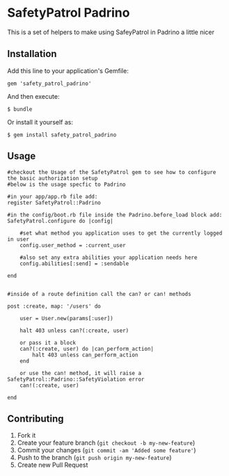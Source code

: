 # SafetyPatrol Padrino
This is a set of helpers to make using SafeyPatrol in Padrino a little nicer

## Installation

Add this line to your application's Gemfile:

    gem 'safety_patrol_padrino'

And then execute:

    $ bundle

Or install it yourself as:

    $ gem install safety_patrol_padrino

## Usage

	#checkout the Usage of the SafetyPatrol gem to see how to configure the basic authorization setup
	#below is the usage specfic to Padrino

	#in your app/app.rb file add:
	register SafetyPatrol::Padrino

	#in the config/boot.rb file inside the Padrino.before_load block add:	
	SafetyPatrol.configure do |config|

		#set what method you application uses to get the currently logged in user
		config.user_method = :current_user

		#also set any extra abilities your application needs here
		config.abilities[:send] = :sendable

	end


	#inside of a route definition call the can? or can! methods

	post :create, map: '/users' do

		user = User.new(params[:user])

		halt 403 unless can?(:create, user)

		or pass it a block
		can?(:create, user) do |can_perform_action|
			halt 403 unless can_perform_action
		end

		or use the can! method, it will raise a SafetyPatrol::Padrino::SafetyViolation error
		can!(:create, user)

	end


## Contributing

1. Fork it
2. Create your feature branch (`git checkout -b my-new-feature`)
3. Commit your changes (`git commit -am 'Added some feature'`)
4. Push to the branch (`git push origin my-new-feature`)
5. Create new Pull Request
